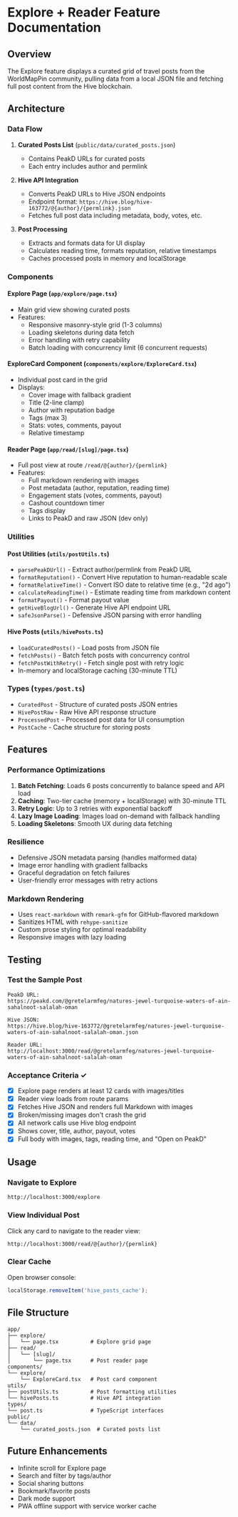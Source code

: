 # Explore + Reader Feature Documentation

## Overview

The Explore feature displays a curated grid of travel posts from the WorldMapPin community, pulling data from a local JSON file and fetching full post content from the Hive blockchain.

## Architecture

### Data Flow

1. **Curated Posts List** (`public/data/curated_posts.json`)
   - Contains PeakD URLs for curated posts
   - Each entry includes author and permlink

2. **Hive API Integration**
   - Converts PeakD URLs to Hive JSON endpoints
   - Endpoint format: `https://hive.blog/hive-163772/@{author}/{permlink}.json`
   - Fetches full post data including metadata, body, votes, etc.

3. **Post Processing**
   - Extracts and formats data for UI display
   - Calculates reading time, formats reputation, relative timestamps
   - Caches processed posts in memory and localStorage

### Components

#### Explore Page (`app/explore/page.tsx`)
- Main grid view showing curated posts
- Features:
  - Responsive masonry-style grid (1-3 columns)
  - Loading skeletons during data fetch
  - Error handling with retry capability
  - Batch loading with concurrency limit (6 concurrent requests)

#### ExploreCard Component (`components/explore/ExploreCard.tsx`)
- Individual post card in the grid
- Displays:
  - Cover image with fallback gradient
  - Title (2-line clamp)
  - Author with reputation badge
  - Tags (max 3)
  - Stats: votes, comments, payout
  - Relative timestamp

#### Reader Page (`app/read/[slug]/page.tsx`)
- Full post view at route `/read/@{author}/{permlink}`
- Features:
  - Full markdown rendering with images
  - Post metadata (author, reputation, reading time)
  - Engagement stats (votes, comments, payout)
  - Cashout countdown timer
  - Tags display
  - Links to PeakD and raw JSON (dev only)

### Utilities

#### Post Utilities (`utils/postUtils.ts`)
- `parsePeakDUrl()` - Extract author/permlink from PeakD URL
- `formatReputation()` - Convert Hive reputation to human-readable scale
- `formatRelativeTime()` - Convert ISO date to relative time (e.g., "2d ago")
- `calculateReadingTime()` - Estimate reading time from markdown content
- `formatPayout()` - Format payout value
- `getHiveBlogUrl()` - Generate Hive API endpoint URL
- `safeJsonParse()` - Defensive JSON parsing with error handling

#### Hive Posts (`utils/hivePosts.ts`)
- `loadCuratedPosts()` - Load posts from JSON file
- `fetchPosts()` - Batch fetch posts with concurrency control
- `fetchPostWithRetry()` - Fetch single post with retry logic
- In-memory and localStorage caching (30-minute TTL)

### Types (`types/post.ts`)
- `CuratedPost` - Structure of curated posts JSON entries
- `HivePostRaw` - Raw Hive API response structure
- `ProcessedPost` - Processed post data for UI consumption
- `PostCache` - Cache structure for storing posts

## Features

### Performance Optimizations
1. **Batch Fetching**: Loads 6 posts concurrently to balance speed and API load
2. **Caching**: Two-tier cache (memory + localStorage) with 30-minute TTL
3. **Retry Logic**: Up to 3 retries with exponential backoff
4. **Lazy Image Loading**: Images load on-demand with fallback handling
5. **Loading Skeletons**: Smooth UX during data fetching

### Resilience
- Defensive JSON metadata parsing (handles malformed data)
- Image error handling with gradient fallbacks
- Graceful degradation on fetch failures
- User-friendly error messages with retry actions

### Markdown Rendering
- Uses `react-markdown` with `remark-gfm` for GitHub-flavored markdown
- Sanitizes HTML with `rehype-sanitize`
- Custom prose styling for optimal readability
- Responsive images with lazy loading

## Testing

### Test the Sample Post
```
PeakD URL:
https://peakd.com/@gretelarmfeg/natures-jewel-turquoise-waters-of-ain-sahalnoot-salalah-oman

Hive JSON:
https://hive.blog/hive-163772/@gretelarmfeg/natures-jewel-turquoise-waters-of-ain-sahalnoot-salalah-oman.json

Reader URL:
http://localhost:3000/read/@gretelarmfeg/natures-jewel-turquoise-waters-of-ain-sahalnoot-salalah-oman
```

### Acceptance Criteria ✓
- [x] Explore page renders at least 12 cards with images/titles
- [x] Reader view loads from route params
- [x] Fetches Hive JSON and renders full Markdown with images
- [x] Broken/missing images don't crash the grid
- [x] All network calls use Hive blog endpoint
- [x] Shows cover, title, author, payout, votes
- [x] Full body with images, tags, reading time, and "Open on PeakD"

## Usage

### Navigate to Explore
```
http://localhost:3000/explore
```

### View Individual Post
Click any card to navigate to the reader view:
```
http://localhost:3000/read/@{author}/{permlink}
```

### Clear Cache
Open browser console:
```javascript
localStorage.removeItem('hive_posts_cache');
```

## File Structure
```
app/
├── explore/
│   └── page.tsx          # Explore grid page
├── read/
│   └── [slug]/
│       └── page.tsx      # Post reader page
components/
└── explore/
    └── ExploreCard.tsx   # Post card component
utils/
├── postUtils.ts          # Post formatting utilities
└── hivePosts.ts          # Hive API integration
types/
└── post.ts               # TypeScript interfaces
public/
└── data/
    └── curated_posts.json  # Curated posts list
```

## Future Enhancements
- Infinite scroll for Explore page
- Search and filter by tags/author
- Social sharing buttons
- Bookmark/favorite posts
- Dark mode support
- PWA offline support with service worker cache
